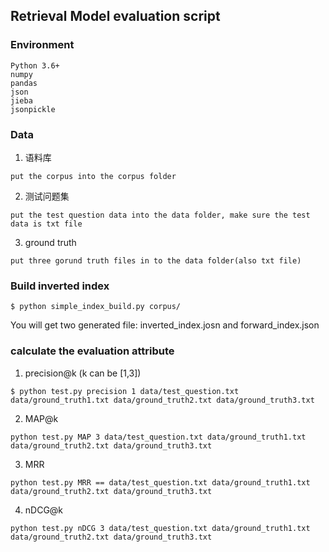 ## Retrieval Model evaluation script

### Environment
```
Python 3.6+
numpy
pandas
json
jieba
jsonpickle
```
### Data
1. 语料库
```
put the corpus into the corpus folder
```
2. 测试问题集
```
put the test question data into the data folder, make sure the test data is txt file
```
3. ground truth 
```
put three gorund truth files in to the data folder(also txt file)
```

### Build inverted index
```
$ python simple_index_build.py corpus/
```
You will get two generated file: inverted_index.josn and forward_index.json

### calculate the evaluation attribute
1. precision@k (k can be [1,3])
```
$ python test.py precision 1 data/test_question.txt data/ground_truth1.txt data/ground_truth2.txt data/ground_truth3.txt
```
2. MAP@k
```
python test.py MAP 3 data/test_question.txt data/ground_truth1.txt data/ground_truth2.txt data/ground_truth3.txt
```
3. MRR
```
python test.py MRR == data/test_question.txt data/ground_truth1.txt data/ground_truth2.txt data/ground_truth3.txt
```
4. nDCG@k
```
python test.py nDCG 3 data/test_question.txt data/ground_truth1.txt data/ground_truth2.txt data/ground_truth3.txt
```
 
 
 
 
